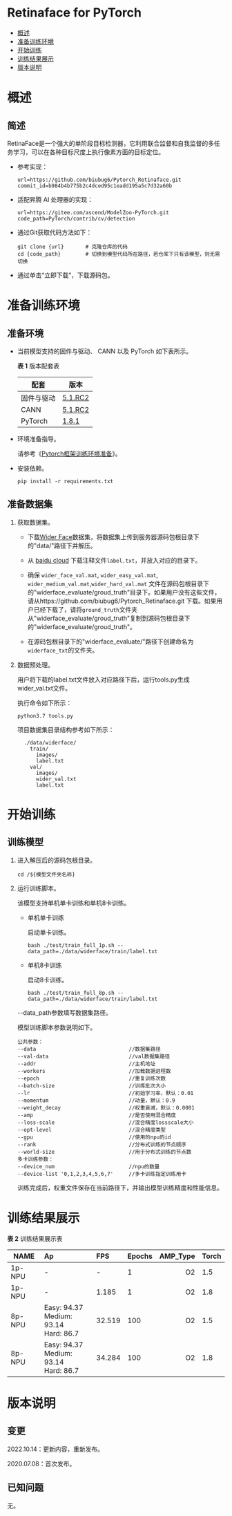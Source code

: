 # Retinaface for PyTorch

-   [概述](概述.md)
-   [准备训练环境](准备训练环境.md)
-   [开始训练](开始训练.md)
-   [训练结果展示](训练结果展示.md)
-   [版本说明](版本说明.md)



# 概述

## 简述

RetinaFace是一个强大的单阶段目标检测器，它利用联合监督和自我监督的多任务学习，可以在各种目标尺度上执行像素方面的目标定位。

- 参考实现：

  ```
  url=https://github.com/biubug6/Pytorch_Retinaface.git
  commit_id=b984b4b775b2c4dced95c1eadd195a5c7d32a60b
  ```

- 适配昇腾 AI 处理器的实现：

  ```
  url=https://gitee.com/ascend/ModelZoo-PyTorch.git
  code_path=PyTorch/contrib/cv/detection
  ```
  
- 通过Git获取代码方法如下：

  ```
  git clone {url}       # 克隆仓库的代码
  cd {code_path}        # 切换到模型代码所在路径，若仓库下只有该模型，则无需切换
  ```
  
- 通过单击“立即下载”，下载源码包。

# 准备训练环境

## 准备环境

- 当前模型支持的固件与驱动、 CANN 以及 PyTorch 如下表所示。

  **表 1**  版本配套表

  | 配套       | 版本                                                         |
  | ---------- | ------------------------------------------------------------ |
  | 固件与驱动 | [5.1.RC2](https://www.hiascend.com/hardware/firmware-drivers?tag=commercial) |
  | CANN       | [5.1.RC2](https://www.hiascend.com/software/cann/commercial?version=5.1.RC2) |
  | PyTorch    | [1.8.1]( https://gitee.com/ascend/pytorch/tree/master/) |

- 环境准备指导。

  请参考《[Pytorch框架训练环境准备](https://www.hiascend.com/document/detail/zh/ModelZoo/pytorchframework/ptes)》。
  
- 安装依赖。

  ```
  pip install -r requirements.txt
  ```


## 准备数据集

1. 获取数据集。


   - 下载[Wider Face](https://gitee.com/link?target=http%3A%2F%2Fshuoyang1213.me%2FWIDERFACE%2F)数据集，将数据集上传到服务器源码包根目录下的"data/"路径下并解压。

   - 从 [baidu cloud](https://pan.baidu.com/s/1Laby0EctfuJGgGMgRRgykA) 下载注释文件`label.txt`，并放入对应的目录下。 
       
   - 确保 `wider_face_val.mat`, `wider_easy_val.mat`, `wider_medium_val.mat`,`wider_hard_val.mat` 文件在源码包根目录下的"widerface_evaluate/groud_truth"目录下。如果用户没有这些文件，请从https://github.com/biubug6/Pytorch_Retinaface.git 下载。如果用户已经下载了，请将`ground_truth`文件夹从"widerface_evaluate/groud_truth"复制到源码包根目录下的"widerface_evaluate/groud_truth"。
   
   - 在源码包根目录下的"widerface_evaluate/"路径下创建命名为`widerface_txt`的文件夹。



2. 数据预处理。

    用户将下载的label.txt文件放入对应路径下后，运行tools.py生成wider_val.txt文件。
    
    执行命令如下所示：
    ```
    python3.7 tools.py
    ```
   项目数据集目录结构参考如下所示：

   ```
     ./data/widerface/
       train/
         images/
         label.txt
       val/
         images/
         wider_val.txt
         label.txt
    ```   

# 开始训练

## 训练模型

1. 进入解压后的源码包根目录。

   ```
   cd /${模型文件夹名称} 
   ```

2. 运行训练脚本。

   该模型支持单机单卡训练和单机8卡训练。

   - 单机单卡训练

     启动单卡训练。

     ```
     bash ./test/train_full_1p.sh --data_path=./data/widerface/train/label.txt    
     ```

   - 单机8卡训练

     启动8卡训练。

     ```
     bash ./test/train_full_8p.sh --data_path=./data/widerface/train/label.txt   
     ```

   --data\_path参数填写数据集路径。

   模型训练脚本参数说明如下。

   ```
   公共参数：
   --data                              //数据集路径
   --val-data                          //val数据集路径
   --addr                              //主机地址
   --workers                           //加载数据进程数      
   --epoch                             //重复训练次数
   --batch-size                        //训练批次大小
   --lr                                //初始学习率，默认：0.01
   --momentum                          //动量，默认：0.9
   --weight_decay                      //权重衰减，默认：0.0001
   --amp                               //是否使用混合精度
   --loss-scale                        //混合精度lossscale大小
   --opt-level                         //混合精度类型
   --gpu                               //使用的npu的id
   --rank                              //分布式训练的节点顺序
   --world-size                        //用于分布式训练的节点数
   多卡训练参数：
   --device_num                        //npu的数量
   --device-list '0,1,2,3,4,5,6,7'     //多卡训练指定训练用卡
   ```
   
   训练完成后，权重文件保存在当前路径下，并输出模型训练精度和性能信息。

# 训练结果展示

**表 2**  训练结果展示表

| NAME    | Ap    |  FPS | Epochs | AMP_Type |Torch |
| ------- | :----- | :--- | ------ | -------: | ---- |
| 1p-NPU  | -     |  -   | 1      |        O2 |  1.5 |
| 1p-NPU  | -     | 1.185| 1      |       O2 |  1.8 |
| 8p-NPU  | Easy: 94.37 <br> Medium: 93.14 <br> Hard: 86.7 | 32.519 | 100    |        O2 |  1.5 |
| 8p-NPU  | Easy: 94.37 <br> Medium: 93.14 <br> Hard: 86.7 | 34.284 | 100    |        O2 |  1.8 |


# 版本说明

## 变更

2022.10.14：更新内容，重新发布。

2020.07.08：首次发布。

## 已知问题

无。










